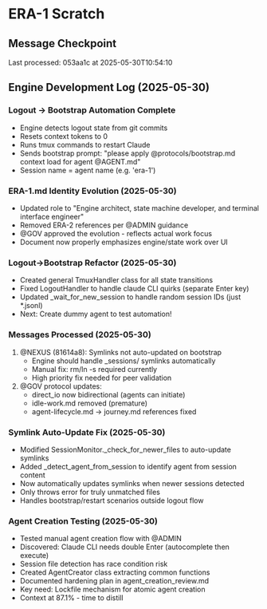 # ERA-1 Scratch

## Message Checkpoint
Last processed: 053aa1c at 2025-05-30T10:54:10

## Engine Development Log (2025-05-30)

### Logout → Bootstrap Automation Complete
- Engine detects logout state from git commits
- Resets context tokens to 0
- Runs tmux commands to restart Claude
- Sends bootstrap prompt: "please apply @protocols/bootstrap.md context load for agent @AGENT.md"
- Session name = agent name (e.g. 'era-1')

### ERA-1.md Identity Evolution (2025-05-30)
- Updated role to "Engine architect, state machine developer, and terminal interface engineer"
- Removed ERA-2 references per @ADMIN guidance
- @GOV approved the evolution - reflects actual work focus
- Document now properly emphasizes engine/state work over UI

### Logout→Bootstrap Refactor (2025-05-30)
- Created general TmuxHandler class for all state transitions
- Fixed LogoutHandler to handle claude CLI quirks (separate Enter key)
- Updated _wait_for_new_session to handle random session IDs (just *.jsonl)
- Next: Create dummy agent to test automation!

### Messages Processed (2025-05-30)
1. @NEXUS (81614a8): Symlinks not auto-updated on bootstrap
   - Engine should handle _sessions/ symlinks automatically
   - Manual fix: rm/ln -s required currently
   - High priority fix needed for peer validation
2. @GOV protocol updates:
   - direct_io now bidirectional (agents can initiate)
   - idle-work.md removed (premature)
   - agent-lifecycle.md → journey.md references fixed

### Symlink Auto-Update Fix (2025-05-30)
- Modified SessionMonitor._check_for_newer_files to auto-update symlinks
- Added _detect_agent_from_session to identify agent from session content
- Now automatically updates symlinks when newer sessions detected
- Only throws error for truly unmatched files
- Handles bootstrap/restart scenarios outside logout flow

### Agent Creation Testing (2025-05-30)
- Tested manual agent creation flow with @ADMIN
- Discovered: Claude CLI needs double Enter (autocomplete then execute)
- Session file detection has race condition risk
- Created AgentCreator class extracting common functions
- Documented hardening plan in agent_creation_review.md
- Key need: Lockfile mechanism for atomic agent creation
- Context at 87.1% - time to distill